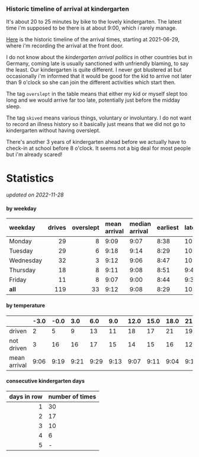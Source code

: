 ### Historic timeline of arrival at kindergarten

It's about 20 to 25 minutes by bike to the lovely kindergarten. 
The latest time i'm supposed to be there is at about 9:00, 
which i rarely manage. 

[Here](times.csv) is the historic timeline of the arrival times, starting
at 2021-06-29, where i'm recording the arrival at the front door.

I do not know about the *kindergarten arrival politics* in other
countries but in Germany, coming late is usually sanctioned 
with unfriendly blaming, to say the least. Our kindergarten is quite
different. I never got blustered at but occasionally i'm informed
that it would be good for the kid to arrive not later than 9 o'clock
so she can join the different activities which start then. 

The tag `overslept` in the table means that either my kid or myself
slept too long and we would arrive far too late, potentially just
before the midday sleep.

The tag `skived` means various things, voluntary or involuntary. I 
do not want to record an illness history so it basically just means
that we did not go to kindergarten without having overslept.

There's another 3 years of kindergarten ahead before we actually 
have to check-in at school before 8 o'clock. It seems not a big deal
for most people but i'm already scared!


# Statistics

*updated on 2022-11-28*

#### by weekday

| weekday   |   drives |   overslept | mean arrival   | median arrival   | earliest   | latest   |
|:----------|---------:|------------:|:---------------|:-----------------|:-----------|:---------|
| Monday    |       29 |           8 | 9:09           | 9:07             | 8:38       | 10:14    |
| Tuesday   |       29 |           6 | 9:18           | 9:14             | 8:29       | 10:19    |
| Wednesday |       32 |           3 | 9:12           | 9:06             | 8:47       | 10:06    |
| Thursday  |       18 |           8 | 9:11           | 9:08             | 8:51       | 9:40     |
| Friday    |       11 |           8 | 9:07           | 9:00             | 8:44       | 9:37     |
| **all**   |      119 |          33 | 9:12           | 9:08             | 8:29       | 10:19    |

#### by temperature

|              | -3.0   | -0.0   | 3.0   | 6.0   | 9.0   | 12.0   | 15.0   | 18.0   | 21.0   | 24.0   | 27.0   | 30.0   |
|:-------------|:-------|:-------|:------|:------|:------|:-------|:-------|:-------|:-------|:-------|:-------|:-------|
| driven       | 2      | 5      | 9     | 13    | 11    | 18     | 17     | 21     | 19     | 3      | 0      | 0      |
| not driven   | 3      | 16     | 16    | 17    | 15    | 14     | 15     | 16     | 12     | 8      | 2      | 2      |
| mean arrival | 9:06   | 9:19   | 9:21  | 9:29  | 9:13  | 9:07   | 9:11   | 9:04   | 9:10   | 9:15   | -      | -      |

#### consecutive kindergarten days

|   days in row | number of times   |
|--------------:|:------------------|
|             1 | 30                |
|             2 | 17                |
|             3 | 10                |
|             4 | 6                 |
|             5 | -                 |

